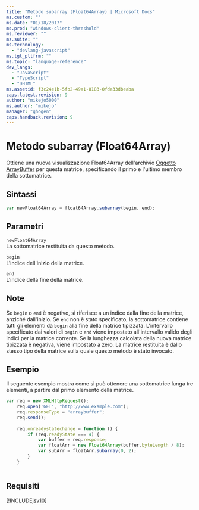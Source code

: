 ```yaml
---
title: "Metodo subarray (Float64Array) | Microsoft Docs"
ms.custom: ""
ms.date: "01/18/2017"
ms.prod: "windows-client-threshold"
ms.reviewer: ""
ms.suite: ""
ms.technology: 
  - "devlang-javascript"
ms.tgt_pltfrm: ""
ms.topic: "language-reference"
dev_langs: 
  - "JavaScript"
  - "TypeScript"
  - "DHTML"
ms.assetid: f3c24e1b-5fb2-49a1-8183-0fda33dbeaba
caps.latest.revision: 9
author: "mikejo5000"
ms.author: "mikejo"
manager: "ghogen"
caps.handback.revision: 9
---
```

# Metodo subarray (Float64Array)
Ottiene una nuova visualizzazione Float64Array dell'archivio [Oggetto ArrayBuffer](../../javascript/reference/arraybuffer-object.md) per questa matrice, specificando il primo e l'ultimo membro della sottomatrice.  
  
## Sintassi  
  
```javascript  
var newFloat64Array = float64Array.subarray(begin, end);  
```  
  
## Parametri  
 `newFloat64Array`  
 La sottomatrice restituita da questo metodo.  
  
 `begin`  
 L'indice dell'inizio della matrice.  
  
 `end`  
 L'indice della fine della matrice.  
  
## Note  
 Se `begin` o `end` è negativo, si riferisce a un indice dalla fine della matrice, anziché dall'inizio.  Se `end` non è stato specificato, la sottomatrice contiene tutti gli elementi da `begin` alla fine della matrice tipizzata.  L'intervallo specificato dai valori di `begin` e `end` viene impostato all'intervallo valido degli indici per la matrice corrente.  Se la lunghezza calcolata della nuova matrice tipizzata è negativa, viene impostato a zero.  La matrice restituita è dallo stesso tipo della matrice sulla quale questo metodo è stato invocato.  
  
## Esempio  
 Il seguente esempio mostra come si può ottenere una sottomatrice lunga tre elementi, a partire dal primo elemento della matrice.  
  
```javascript  
var req = new XMLHttpRequest();  
    req.open('GET', "http://www.example.com");  
    req.responseType = "arraybuffer";  
    req.send();  
  
    req.onreadystatechange = function () {  
        if (req.readyState === 4) {  
            var buffer = req.response;  
            var floatArr = new Float64Array(buffer.byteLength / 8);  
            var subArr = floatArr.subarray(0, 2);  
        }  
    }  
  
```  
  
## Requisiti  
 [!INCLUDE[jsv10](../../javascript/reference/includes/jsv10-md.md)]